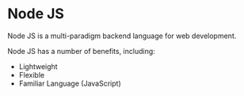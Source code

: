 # Node JS

Node JS is a multi-paradigm backend language for web development.

Node JS has a number of benefits, including:

- Lightweight
- Flexible
- Familiar Language (JavaScript)
